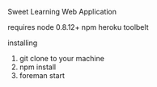 Sweet Learning Web Application

requires 
node 0.8.12+
npm
heroku toolbelt

installing
1. git clone to your machine
2. npm install
3. foreman start